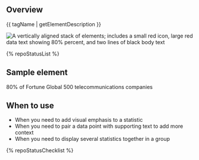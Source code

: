 ## Overview

{{ tagName | getElementDescription }}

<uxdot-example width-adjustment="346px">
  <img src="{{ './stat-sample-element.png' | url }}" alt="A vertically aligned stack of elements; includes a small red icon, large red data text showing 80% percent, and two lines of black body text">
</uxdot-example>

{% repoStatusList %}


## Sample element

<rh-stat>
  <pf-icon slot="icon" set="fas" icon="tower-cell" size="lg" style="color: var(--rh-color-text-brand-on-light, #ee0000);"></pf-icon>
  <span slot="statistic">80%</span>
  <span>of Fortune Global 500 telecommunications companies</span>
</rh-stat>

## When to use

  - When you need to add visual emphasis to a statistic
  - When you need to pair a data point with supporting text to add more context
  - When you need to display several statistics together in a group

{% repoStatusChecklist %}

